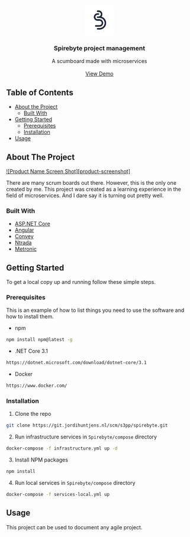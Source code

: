 
<!-- PROJECT LOGO -->
<br />
<p align="center">
  <a href="https://github.com/github_username/repo_name">
    <img src="docs/media/SpireByte-Logo-clean-256.png" alt="Logo" width="80" height="80">
  </a>

  <h3 align="center">Spirebyte project management</h3>

  <p align="center">
    A scumboard made with microservices
    <br />
    <br />
    <a href="https://spirebyte.jordihuntjens.nl">View Demo</a>
  </p>
</p>



<!-- TABLE OF CONTENTS -->
## Table of Contents

* [About the Project](#about-the-project)
  * [Built With](#built-with)
* [Getting Started](#getting-started)
  * [Prerequisites](#prerequisites)
  * [Installation](#installation)
* [Usage](#usage)



<!-- ABOUT THE PROJECT -->
## About The Project

[![Product Name Screen Shot][product-screenshot]](https://spirebyte.jordihuntjens.nl)

There are many scrum boards out there. However, this is the only one created by me. This project was created as a learning experience in the field of microservices. And I dare say it is turning out pretty well.



### Built With

* [ASP.NET Core](https://dotnet.microsoft.com/learn/aspnet/what-is-aspnet-core)
* [Angular](https://angular.io/)
* [Convey](https://convey-stack.github.io/)
* [Ntrada](https://github.com/snatch-dev/Ntrada)
* [Metronic](https://keenthemes.com/metronic/)



<!-- GETTING STARTED -->
## Getting Started

To get a local copy up and running follow these simple steps.

### Prerequisites

This is an example of how to list things you need to use the software and how to install them.
* npm
```sh
npm install npm@latest -g
```
* .NET Core 3.1
```sh
https://dotnet.microsoft.com/download/dotnet-core/3.1
```
* Docker
```sh
https://www.docker.com/
```


### Installation

1. Clone the repo
```sh
git clone https://git.jordihuntjens.nl/scm/s3pp/spirebyte.git
```
2. Run infrastructure services in `Spirebyte/compose` directory
```sh
docker-compose -f infrastructure.yml up -d
```
3. Install NPM packages
```sh
npm install
```
4. Run local services in `Spirebyte/compose` directory
```sh
docker-compose -f services-local.yml up
```

<!-- USAGE EXAMPLES -->
## Usage

This project can be used to document any agile project.
